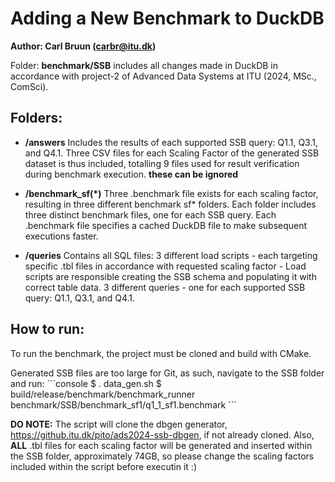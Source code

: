 # Adding a New Benchmark to DuckDB

**Author: Carl Bruun (carbr@itu.dk)**

Folder: **benchmark/SSB** includes all changes made in DuckDB in accordance with project-2 of Advanced Data Systems at ITU (2024, MSc., ComSci).

## Folders:
- **/answers**
Includes the results of each supported SSB query: Q1.1, Q3.1, and Q4.1.
Three CSV files for each Scaling Factor of the generated SSB dataset is thus included, totalling 9 files used for result verification during benchmark execution. **these can be ignored**


- **/benchmark_sf(*)**
Three .benchmark file exists for each scaling factor, resulting in three different benchmark sf* folders.
Each folder includes three distinct benchmark files, one for each SSB query.
Each .benchmark file specifies a cached DuckDB file to make subsequent executions faster.


- **/queries**
Contains all SQL files:
3 different load scripts - each targeting specific .tbl files in accordance with requested scaling factor - Load scripts are responsible creating the SSB schema and populating it with correct table data.
3 different queries - one for each supported SSB query: Q1.1, Q3.1, and Q4.1.

## How to run:
To run the benchmark, the project must be cloned and build with CMake.

Generated SSB files are too large for Git, as such, navigate to the SSB folder and run:
´´´console
$ . data_gen.sh
$ build/release/benchmark/benchmark_runner benchmark/SSB/benchmark_sf1/q1_1_sf1.benchmark
´´´

**DO NOTE:**
The script will clone the dbgen generator, https://github.itu.dk/pito/ads2024-ssb-dbgen, if not already cloned.
Also, **ALL** .tbl files for each scaling factor will be generated and inserted within the SSB folder, approximately 74GB, so please change the scaling factors included within the script before executin it :) 





